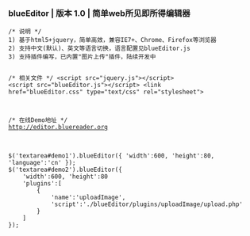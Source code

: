 <h3>blueEditor | 版本 1.0 | 简单web所见即所得编辑器</h3>
<pre><code>/* 说明 */
1) 基于html5+jquery，简单高效，兼容IE7+、Chrome、Firefox等浏览器
2) 支持中文(默认)、英文等语言切换，语言配置见blueEditor.js
3) 支持插件编写，已内置"图片上传"插件，陆续开发中

/* 相关文件 */
&lt;script src=&quot;jquery.js&quot;&gt;&lt;/script&gt;
&lt;script src=&quot;blueEditor.js&quot;&gt;&lt;/script&gt;
&lt;link href=&quot;blueEditor.css&quot; type=&quot;text/css&quot; rel=&quot;stylesheet&quot;&gt;

/* 在线Demo地址 */
<a target="_blank" href="http://editor.bluereader.org">http://editor.bluereader.org</a>
</code>
</pre>
<pre><code>$('textarea#demo1').blueEditor({ 'width':600, 'height':80, 'language':'cn' });
$('textarea#demo2').blueEditor({
    'width':600, 'height':80
    'plugins':[
        {
            'name':'uploadImage',
            'script':'./blueEditor/plugins/uploadImage/upload.php'
        }
    ]
});</code></pre>